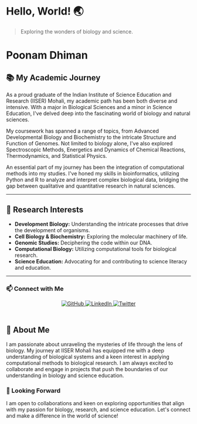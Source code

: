 # Hello, World! 🌏
> Exploring the wonders of biology and science.

# Poonam Dhiman

## 📚 My Academic Journey

As a proud graduate of the Indian Institute of Science Education and Research (IISER) Mohali, my academic path has been both diverse and intensive. With a major in Biological Sciences and a minor in Science Education, I've delved deep into the fascinating world of biology and natural sciences. 

My coursework has spanned a range of topics, from Advanced Developmental Biology and Biochemistry to the intricate Structure and Function of Genomes. Not limited to biology alone, I've also explored Spectroscopic Methods, Energetics and Dynamics of Chemical Reactions, Thermodynamics, and Statistical Physics. 

An essential part of my journey has been the integration of computational methods into my studies. I've honed my skills in bioinformatics, utilizing Python and R to analyze and interpret complex biological data, bridging the gap between qualitative and quantitative research in natural sciences.

---

## 🌱 Research Interests

- **Development Biology:** Understanding the intricate processes that drive the development of organisms.
- **Cell Biology & Biochemistry:** Exploring the molecular machinery of life.
- **Genomic Studies:** Deciphering the code within our DNA.
- **Computational Biology:** Utilizing computational tools for biological research.
- **Science Education:** Advocating for and contributing to science literacy and education.

---

### 📫 Connect with Me
<div align="center">
<!-- Social Media and Professional Links -->
<a href="https://github.com/PoonamPD23" target="_blank">
<img src="https://img.shields.io/badge/github-%2324292e.svg?&style=for-the-badge&logo=github&logoColor=white" alt="GitHub" style="margin-bottom: 5px;" />
</a>
<a href="https://linkedin.com/in/your-linkedin" target="_blank">
<img src="https://img.shields.io/badge/linkedin-%231E77B5.svg?&style=for-the-badge&logo=linkedin&logoColor=white" alt="LinkedIn" style="margin-bottom: 5px;" />
</a>
<a href="https://twitter.com/your-twitter" target="_blank">
<img src="https://img.shields.io/badge/twitter-%2300acee.svg?&style=for-the-badge&logo=twitter&logoColor=white" alt="Twitter" style="margin-bottom: 5px;" />
</a>
<!-- Additional links can be added here -->
</div>  

<br/>

## 🌟 About Me
I am passionate about unraveling the mysteries of life through the lens of biology. My journey at IISER Mohali has equipped me with a deep understanding of biological systems and a keen interest in applying computational methods to biological research. I am always excited to collaborate and engage in projects that push the boundaries of our understanding in biology and science education.

<!-- Optional: Add a section for projects, publications, or any other relevant achievements -->

### 🚀 Looking Forward
I am open to collaborations and keen on exploring opportunities that align with my passion for biology, research, and science education. Let's connect and make a difference in the world of science!

<!-- Optional: Add a GitHub stats card or any other widgets that you like -->
